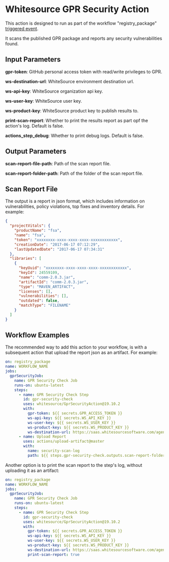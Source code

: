 # Whitesource GPR Security Action
This action is designed to run as part of the workflow "registry_package" [triggered event](https://help.github.com/en/github/automating-your-workflow-with-github-actions/events-that-trigger-workflows).

It scans the published GPR package and reports any security vulnerabilities found.

## Input Parameters
**gpr-token**: GitHub personal access token with read/write privileges to GPR.

**ws-destination-url**: WhiteSource environment destination url.

**ws-api-key**: WhiteSource organization api key.

**ws-user-key**: WhiteSource user key.

**ws-product-key**: WhiteSource product key to publish results to.

**print-scan-report**: Whether to print the results report as part opf the action's log. Default is false.

**actions_step_debug**: Whether to print debug logs. Default is false.


## Output Parameters
**scan-report-file-path**: Path of the scan report file.

**scan-report-folder-path**: Path of the folder of the scan report file.


## Scan Report File
The output is a report in json format, which includes information on vulnerabilities, policy violations, top fixes and inventory details. For example:
```json
{
  "projectVitals": {
    "productName": "fsa",
    "name": "fsa",
    "token": "xxxxxxxx-xxxx-xxxx-xxxx-xxxxxxxxxxxx",
    "creationDate": "2017-06-17 07:12:29",
    "lastUpdatedDate": "2017-06-17 07:34:31"
  },
  "libraries": [
    {
      "keyUuid": "xxxxxxxx-xxxx-xxxx-xxxx-xxxxxxxxxxxx",
      "keyId": 24559109,
      "name": "comm-2.0.3.jar",
      "artifactId": "comm-2.0.3.jar",
      "type": "MAVEN_ARTIFACT",
      "licenses": [],
      "vulnerabilities": [],
      "outdated": false,
      "matchType": "FILENAME"
    }
  ]
}
```

## Workflow Examples
The recommended way to add this action to your workflow, is with a subsequent action that upload the report json as an artifact. For example:
```yaml
on: registry_package
name: WORKFLOW_NAME
jobs:
  gprSecurityJob:
    name: GPR Security Check Job
    runs-on: ubuntu-latest
    steps:
      - name: GPR Security Check Step
        id: gpr-security-check
        uses: whitesource/GprSecurityAction@19.10.2
        with:
          gpr-token: ${{ secrets.GPR_ACCESS_TOKEN }}
          ws-api-key: ${{ secrets.WS_API_KEY }}
          ws-user-key: ${{ secrets.WS_USER_KEY }}
          ws-product-key: ${{ secrets.WS_PRODUCT_KEY }}
          ws-destination-url: https://saas.whitesourcesoftware.com/agent
      - name: Upload Report
        uses: actions/upload-artifact@master
        with:
          name: security-scan-log
          path: ${{ steps.gpr-security-check.outputs.scan-report-folder-path }}
```

Another option is to print the scan report to the step's log, without uploading it as an artifact:
```yaml
on: registry_package
name: WORKFLOW_NAME
jobs:
  gprSecurityJob:
    name: GPR Security Check Job
    runs-on: ubuntu-latest
    steps:
      - name: GPR Security Check Step
        id: gpr-security-check
        uses: whitesource/GprSecurityAction@19.10.2
        with:
          gpr-token: ${{ secrets.GPR_ACCESS_TOKEN }}
          ws-api-key: ${{ secrets.WS_API_KEY }}
          ws-user-key: ${{ secrets.WS_USER_KEY }}
          ws-product-key: ${{ secrets.WS_PRODUCT_KEY }}
          ws-destination-url: https://saas.whitesourcesoftware.com/agent
          print-scan-report: true
```

